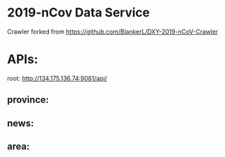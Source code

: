 # 2019-nCov Data Service
Crawler forked from https://github.com/BlankerL/DXY-2019-nCoV-Crawler

# APIs:
root: http://134.175.136.74:9081/api/


## province: 
## news:
## area:
